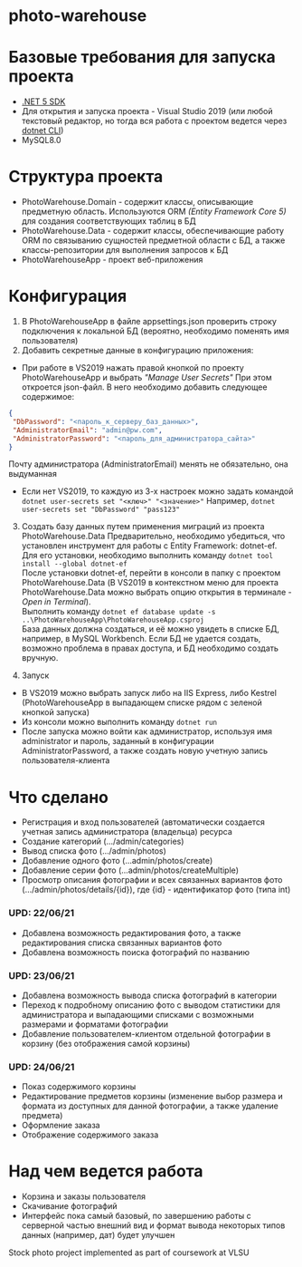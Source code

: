 # photo-warehouse

# Базовые требования для запуска проекта
* [.NET 5 SDK](https://dotnet.microsoft.com/download/dotnet/5.0)
* Для открытия и запуска проекта - Visual Studio 2019 (или любой текстовый редактор, но тогда вся работа с проектом ведется через [dotnet CLI](https://docs.microsoft.com/en-us/dotnet/core/tools/))
* MySQL8.0

# Структура проекта
* PhotoWarehouse.Domain - содержит классы, описывающие предметную область. Используются ORM *(Entity Framework Core 5)* для создания соответствующих таблиц в БД
* PhotoWarehouse.Data - содержит классы, обеспечивающие работу ORM по связыванию сущностей предметной области с БД, а также классы-репозитории для выполнения запросов к БД
* PhotoWarehouseApp - проект веб-приложения

# Конфигурация
1. В PhotoWarehouseApp в файле appsettings.json проверить строку подключения к локальной БД (вероятно, необходимо поменять имя пользователя)
2. Добавить секретные данные в конфигурацию приложения:
  * При работе в VS2019 нажать правой кнопкой по проекту PhotoWarehouseApp и выбрать *"Manage User Secrets"*
 При этом откроется json-файл. В него необходимо добавить следующее содержимое:
 ```json
{
  "DbPassword": "<пароль_к_серверу_баз_данных>",
  "AdministratorEmail": "admin@pw.com",
  "AdministratorPassword": "<пароль_для_администратора_сайта>"
}
```
Почту администратора (AdministratorEmail) менять не обязательно, она выдуманная
  * Если нет VS2019, то каждую из 3-х настроек можно задать командой `dotnet user-secrets set "<ключ>" "<значение>"`
 Например,  `dotnet user-secrets set "DbPassword" "pass123"`

3. Создать базу данных путем применения миграций из проекта PhotoWarehouse.Data
Предварительно, необходимо убедиться, что установлен инструмент для работы с Entity Framework: dotnet-ef.
Для его установки, необходимо выполнить команду `dotnet tool install --global dotnet-ef` <br/>
После установки dotnet-ef, перейти в консоли в папку с проектом PhotoWarehouse.Data (В VS2019 в контекстном меню для проекта PhotoWarehouse.Data можно выбрать опцию открытия в терминале - *Open in Terminal*).  
Выполнить команду `dotnet ef database update -s ..\PhotoWarehouseApp\PhotoWarehouseApp.csproj`  
База данных должна создаться, и её можно увидеть в списке БД, например, в MySQL Workbench. Если БД не удается создать, возможно проблема в правах доступа, и БД необходимо создать вручную.

4. Запуск
* В VS2019 можно выбрать запуск либо на IIS Express, либо Kestrel (PhotoWarehouseApp в выпадающем списке рядом с зеленой кнопкой запуска)
* Из консоли можно выполнить команду `dotnet run`
* После запуска можно войти как администратор, используя имя administrator и пароль, заданный в конфигурации AdministratorPassword, а также создать новую учетную запись пользователя-клиента

# Что сделано
* Регистрация и вход пользователей (автоматически создается учетная запись администратора (владельца) ресурса
* Создание категорий (.../admin/categories)
* Вывод списка фото (.../admin/photos)
* Добавление одного фото (...admin/photos/create)
* Добавление серии фото (...admin/photos/createMultiple)
* Просмотр описания фотографии и всех связанных вариантов фото (.../admin/photos/details/{id}), где {id} - идентификатор фото (типа int)
### **UPD: 22/06/21**
* Добавлена возможность редактирования фото, а также редактирования списка связанных вариантов фото
* Добавлена возможность поиска фотографий по названию
### **UPD: 23/06/21**
* Добавлена возможность вывода списка фотографий в категории
* Переход к подробному описанию фото с выводом статистики для администратора и выпадающими списками с возможными размерами и форматами фотографии
* Добавление пользователем-клиентом отдельной фотографии в корзину (без отображения самой корзины)
### **UPD: 24/06/21**
* Показ содержимого корзины
* Редактирование предметов корзины (изменение выбор размера и формата из доступных для данной фотографии, а также удаление предмета)
* Оформление заказа
* Отображение содержимого заказа

# Над чем ведется работа
* Корзина и заказы пользователя
* Скачивание фотографий
* Интерфейс пока самый базовый, по завершению работы с серверной частью внешний вид и формат вывода некоторых типов данных (например, дат) будет улучшен


Stock photo project implemented as part of coursework at VLSU
